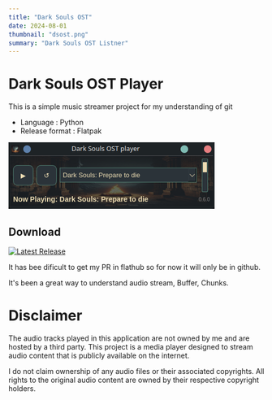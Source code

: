 ```yaml
---
title: "Dark Souls OST"
date: 2024-08-01
thumbnail: "dsost.png"
summary: "Dark Souls OST Listner"
---
```


# Dark Souls OST Player
This is a simple music streamer project for my understanding of git

- Language : Python
- Release format : Flatpak


![screenshot](screenshot.png)



## Download
[![Latest Release](https://img.shields.io/github/v/release/Neph-IO/dsost)](https://github.com/Neph-IO/dsost/releases/latest)


It has bee dificult to get my PR in flathub so for now it will only be in github.

It's been a great way to understand audio stream, Buffer, Chunks.

# Disclaimer

The audio tracks played in this application are not owned by me and are hosted by a third party. This project is a media player designed to stream audio content that is publicly available on the internet. 

I do not claim ownership of any audio files or their associated copyrights. All rights to the original audio content are owned by their respective copyright holders. 

